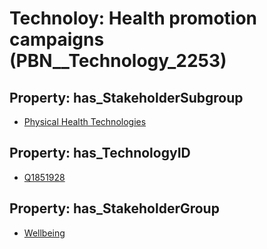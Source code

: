 # Technoloy: __Health promotion campaigns__ (PBN__Technology_2253)

## Property: has_StakeholderSubgroup

* [Physical Health Technologies](PBN__TechSubgroup_59)

## Property: has_TechnologyID

* [Q1851928](Q1851928)

## Property: has_StakeholderGroup

* [Wellbeing](PBN__TechGroup_2)

